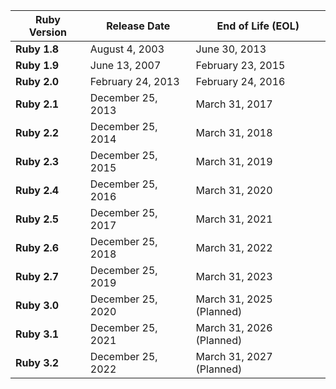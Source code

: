 | **Ruby Version**    | **Release Date**         | **End of Life (EOL)**    |
|---------------------|--------------------------|--------------------------|
| **Ruby 1.8**        | August 4, 2003           | June 30, 2013            |
| **Ruby 1.9**        | June 13, 2007            | February 23, 2015        |
| **Ruby 2.0**        | February 24, 2013        | February 24, 2016        |
| **Ruby 2.1**        | December 25, 2013        | March 31, 2017           |
| **Ruby 2.2**        | December 25, 2014        | March 31, 2018           |
| **Ruby 2.3**        | December 25, 2015        | March 31, 2019           |
| **Ruby 2.4**        | December 25, 2016        | March 31, 2020           |
| **Ruby 2.5**        | December 25, 2017        | March 31, 2021           |
| **Ruby 2.6**        | December 25, 2018        | March 31, 2022           |
| **Ruby 2.7**        | December 25, 2019        | March 31, 2023           |
| **Ruby 3.0**        | December 25, 2020        | March 31, 2025 (Planned) |
| **Ruby 3.1**        | December 25, 2021        | March 31, 2026 (Planned) |
| **Ruby 3.2**        | December 25, 2022        | March 31, 2027 (Planned) |
